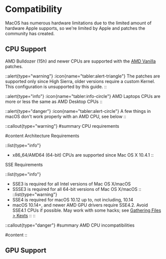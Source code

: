 # Compatibility

MacOS has numerous hardware limitations due to the limited amount of hardware Apple supports, so we're limited by Apple and patches the community has created.

## CPU Support

AMD Bulldozer (15h) and newer CPUs are supported with the [AMD Vanilla](https://github.com/AMD-OSX/AMD_Vanilla) patches.

::alert{type="warning"}
:icon{name="tabler:alert-triangle"} The patches are supported only since High Sierra, older versions require a custom Kernel. This configuration is unsupported by this guide.
::

::alert{type="info"}
:icon{name="tabler:info-circle"} AMD Laptops CPUs are more or less the same as AMD Desktop CPUs
::

::alert{type="danger"}
:icon{name="tabler:alert-circle"} A few things in macOS don't work properly with an AMD CPU, see below
::

::callout{type="warning"}
#summary
CPU requirements

#content
Architecture Requirements

::list{type="info"}
- x86_64/AMD64 (64-bit) CPUs are supported since Mac OS X 10.4.1
::

SSE Requirements

::list{type="info"}
- SSE3 is required for all Intel versions of Mac OS X/macOS
- SSSE3 is required for all 64-bit versions of Mac OS X/macOS
::
::list{type="warning"}
- SSE4 is required for macOS 10.12 up to, not including, 10.14
- macOS 10.14+, and newer AMD GPU drivers require SSE4.2. Avoid SSE4.1 CPUs if possible. May work with some hacks; see [Gathering Files > Kexts](/guide/gathering-files/kexts)
::
::

::callout{type="danger"}
#summary
AMD CPU incompatibilities

#content
::



## GPU Support
